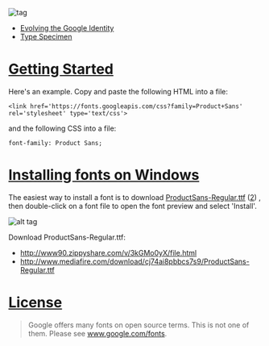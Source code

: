 ![tag](https://g-design.storage.googleapis.com/production/v5/assets/g-share.gif)

- [Evolving the Google Identity](https://design.google.com/articles/evolving-the-google-identity/)
- [Type Specimen](https://storage.googleapis.com/g-design/static/product-sans-specimen.pdf)

# [Getting Started](https://developers.google.com/fonts/docs/getting_started)
Here's an example. Copy and paste the following HTML into a file:

`<link href='https://fonts.googleapis.com/css?family=Product+Sans' rel='stylesheet' type='text/css'>`

and the following CSS into a file:

`font-family: Product Sans;`

# [Installing fonts on Windows](https://www.microsoft.com/en-us/Typography/TrueTypeInstall.aspx)
The easiest way to install a font is to download [ProductSans-Regular.ttf](http://www90.zippyshare.com/v/3kGMo0yX/file.html) ([2](http://www.mediafire.com/download/cj74ai8pbbcs7s9/ProductSans-Regular.ttf)) , then double-click on a font file to open the font preview and select 'Install'.

![alt tag](https://c.s-microsoft.com/en-us/CMSImages/Install1.png?version=dff8f0f1-eb17-977c-7b4f-436cf694d714)

Download ProductSans-Regular.ttf:
- http://www90.zippyshare.com/v/3kGMo0yX/file.html
- http://www.mediafire.com/download/cj74ai8pbbcs7s9/ProductSans-Regular.ttf

# [License](https://www.google.com/fonts/license/productsans)

> Google offers many fonts on open source terms. This is not one of them. Please see www.google.com/fonts.
